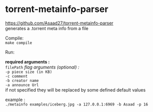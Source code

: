 # torrent-metainfo-parser
https://github.com/Asaad27/torrent-metainfo-parser <br />
generates a .torrent meta info from a file <br/>

Compile: <br />
`make compile`  

Run: <br />

**required arguments :**  <br />
`filePath`
_flag arguments (optional) :_ <br />
`-p piece size (in KB)` <br />
`-c comment` <br />
`-b creator name` <br />
`-a announce Url` <br />
if not specified they will be replaced by some defined default values

example : <br />
`./metainfo examples/iceberg.jpg -a 127.0.0.1:6969 -b Asaad -p 16`
